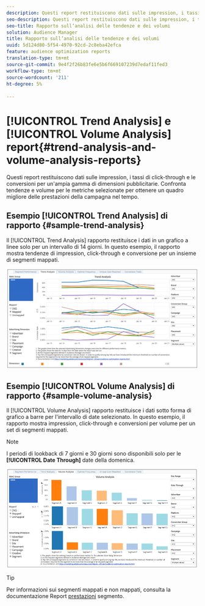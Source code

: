 ```yaml
---
description: Questi report restituiscono dati sulle impression, i tassi di click-through e le conversioni per un'ampia gamma di dimensioni pubblicitarie. Confronta tendenze e volume per le metriche selezionate per ottenere un quadro migliore delle prestazioni della campagna nel tempo.
seo-description: Questi report restituiscono dati sulle impression, i tassi di click-through e le conversioni per un'ampia gamma di dimensioni pubblicitarie. Confronta tendenze e volume per le metriche selezionate per ottenere un quadro migliore delle prestazioni della campagna nel tempo.
seo-title: Rapporto sull’analisi delle tendenze e dei volumi
solution: Audience Manager
title: Rapporto sull’analisi delle tendenze e dei volumi
uuid: 5d124d80-5f54-4970-92cd-2c8eba42efca
feature: audience optimization reports
translation-type: tm+mt
source-git-commit: 9e4f2f26b83fe6e5b6f669107239d7edaf11fed3
workflow-type: tm+mt
source-wordcount: '211'
ht-degree: 5%

---
```



# [!UICONTROL Trend Analysis] e [!UICONTROL Volume Analysis] report{#trend-analysis-and-volume-analysis-reports}

Questi report restituiscono dati sulle impression, i tassi di click-through e le conversioni per un&#39;ampia gamma di dimensioni pubblicitarie. Confronta tendenze e volume per le metriche selezionate per ottenere un quadro migliore delle prestazioni della campagna nel tempo.

## Esempio [!UICONTROL Trend Analysis] di rapporto {#sample-trend-analysis}

Il [!UICONTROL Trend Analysis] rapporto restituisce i dati in un grafico a linee solo per un intervallo di 14 giorni. In questo esempio, il rapporto mostra tendenze di impression, click-through e conversione per un insieme di segmenti mappati.

![](assets/trend-analysis.png)

## Esempio [!UICONTROL Volume Analysis] di rapporto {#sample-volume-analysis}

Il [!UICONTROL Volume Analysis] rapporto restituisce i dati sotto forma di grafico a barre per l&#39;intervallo di date selezionato. In questo esempio, il rapporto mostra impression, click-through e conversioni per volume per un set di segmenti mappati.

>[!NOTE]
>
>I periodi di lookback di 7 giorni e 30 giorni sono disponibili solo per le **[!UICONTROL Date Through]** date della domenica.

![](assets/volume-analysis.png)

>[!TIP]
>
>Per informazioni sui segmenti mappati e non mappati, consulta la documentazione Report [prestazioni](../../../reporting/audience-optimization-reports/aor-advertisers/segment-performance.md) segmento.

